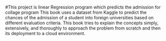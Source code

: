#This project is linear Regression program which predicts the admission for collage program
This book uses a dataset from Kaggle to predict the chances of the
admission of a student into foreign universities based on different evaluation criteria.
This book tries to explain the concepts simply, extensively, and thoroughly to approach
the problem from scratch and then its deployment to a cloud environment.
